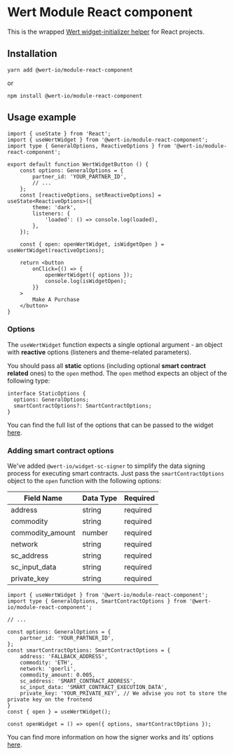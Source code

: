 # Wert Module React component

This is the wrapped [Wert widget-initializer helper](https://www.npmjs.com/package/@wert-io/widget-initializer) for React projects.

## Installation

```
yarn add @wert-io/module-react-component
```

or

```
npm install @wert-io/module-react-component
```

## Usage example

```
import { useState } from 'React';
import { useWertWidget } from '@wert-io/module-react-component';
import type { GeneralOptions, ReactiveOptions } from '@wert-io/module-react-component';

export default function WertWidgetButton () {
    const options: GeneralOptions = {
        partner_id: 'YOUR_PARTNER_ID',
        // ...
    };
    const [reactiveOptions, setReactiveOptions] = useState<ReactiveOptions>({
        theme: 'dark',
        listeners: {
            'loaded': () => console.log(loaded),
        },
    });

    const { open: openWertWidget, isWidgetOpen } = useWertWidget(reactiveOptions);

    return <button
        onClick={() => {
            openWertWidget({ options });
            console.log(isWidgetOpen);
        }}
    >
        Make A Purchase
    </button>
}
```

### Options
The `useWertWidget` function expects a single optional argument - an object with **reactive** options (listeners and theme-related parameters).

You should pass all **static** options (including optional **smart contract related** ones) to the `open` method. The `open` method expects an object of the following type:

```
interface StaticOptions {
  options: GeneralOptions;
  smartContractOptions?: SmartContractOptions;
}
```

You can find the full list of the options that can be passed to the widget [here](https://www.npmjs.com/package/@wert-io/widget-initializer#options).

### Adding smart contract options

We've added `@wert-io/widget-sc-signer` to simplify the data signing process for executing smart contracts. Just pass the `smartContractOptions` object to the `open` function with the following options:

| Field Name      | Data Type | Required   |
|-----------------|-----------|------------|
| address         | string    | required   |
| commodity       | string    | required   |
| commodity_amount| number    | required   |
| network         | string    | required   |
| sc_address      | string    | required   |
| sc_input_data   | string    | required   |
| private_key     | string    | required   |

```
import { useWertWidget } from '@wert-io/module-react-component';
import type { GeneralOptions, SmartContractOptions } from '@wert-io/module-react-component';

// ...

const options: GeneralOptions = {
    partner_id: 'YOUR_PARTNER_ID',
};
const smartContractOptions: SmartContractOptions = {
    address: 'FALLBACK_ADDRESS',
    commodity: 'ETH',
    network: 'goerli',
    commodity_amount: 0.005,
    sc_address: 'SMART_CONTRACT_ADDRESS',
    sc_input_data: 'SMART_CONTRACT_EXECUTION_DATA',
    private_key: 'YOUR_PRIVATE_KEY', // We advise you not to store the private key on the frontend
}
const { open } = useWertWidget();

const openWidget = () => open({ options, smartContractOptions });
```

You can find more information on how the signer works and its' options [here](https://www.npmjs.com/package/@wert-io/widget-sc-signer).
